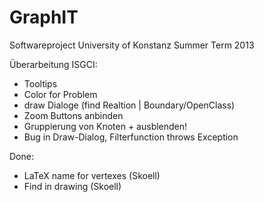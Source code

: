 GraphIT
=======

Softwareproject University of Konstanz Summer Term 2013

Überarbeitung ISGCI:
   - Tooltips
   - Color for Problem
   - draw Dialoge (find Realtion | Boundary/OpenClass)
   - Zoom Buttons anbinden
   - Gruppierung von Knoten + ausblenden!
   - Bug in Draw-Dialog, Filterfunction throws Exception
   
Done:
   - LaTeX name for vertexes (Skoell)
   - Find in drawing (Skoell)
   

